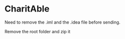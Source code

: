 # CharitAble
Need to remove the .iml and the .idea file before sending.

Remove the root folder and zip it
